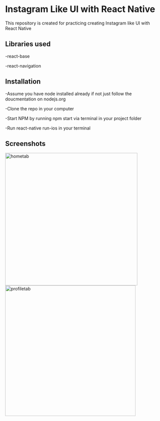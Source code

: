 # Instagram Like UI with React Native
This repository is created for practicing creating Instagram like UI with React Native

## Libraries used
-react-base

-react-navigation

## Installation
  -Assume you have node installed already if not just follow the doucmentation on nodejs.org
  
  -Clone the repo in your computer
  
  -Start NPM by running npm start via terminal in your project folder
  
  -Run react-native run-ios in your terminal

## Screenshots
<img width="424" alt="hometab" src="https://user-images.githubusercontent.com/1841822/44961197-f3221200-aeda-11e8-876c-31d329a1fff8.png">
<img width="418" alt="profiletab" src="https://user-images.githubusercontent.com/1841822/44961200-1220a400-aedb-11e8-91d7-7a770d0b1492.png">

